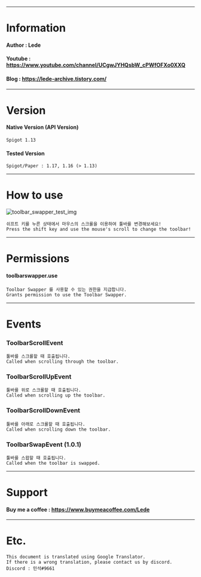 ***

# Information

#### Author : Lede  
#### Youtube : https://www.youtube.com/channel/UCgwJYHQsbW_cPWfOFXo0XXQ  
#### Blog : https://lede-archive.tistory.com/  

***

# Version
#### Native Version (API Version)
```
Spigot 1.13
```

#### Tested Version
```
Spigot/Paper : 1.17, 1.16 (> 1.13)
```

***
# How to use
![toolbar_swapper_test_img](https://user-images.githubusercontent.com/68679956/122153956-ef4eb700-ce9e-11eb-90a9-cc5fc8ad6da8.gif)
```
쉬프트 키를 누른 상태에서 마우스의 스크롤을 이용하여 툴바를 변경해보세요!
Press the shift key and use the mouse's scroll to change the toolbar!
```

***

# Permissions
#### toolbarswapper.use
```
Toolbar Swapper 를 사용할 수 있는 권한을 지급합니다.
Grants permission to use the Toolbar Swapper.
```

***

# Events

### ToolbarScrollEvent
```
툴바를 스크롤할 때 호출됩니다.
Called when scrolling through the toolbar.
```


### ToolbarScrollUpEvent
```
툴바를 위로 스크롤할 때 호출됩니다.
Called when scrolling up the toolbar.
```


### ToolbarScrollDownEvent
```
툴바를 아래로 스크롤할 때 호출됩니다.
Called when scrolling down the toolbar.
```

### ToolbarSwapEvent (1.0.1)
```
툴바를 스왑할 때 호출됩니다.
Called when the toolbar is swapped.
```

***

# Support

#### Buy me a coffee : https://www.buymeacoffee.com/Lede

***

# Etc.
```
This document is translated using Google Translator.
If there is a wrong translation, please contact us by discord.
Discord : 민석#9661
```
